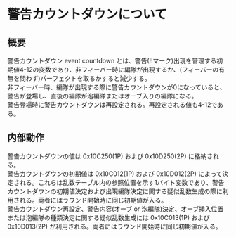 # 警告カウントダウンについて  
  
## 概要  
警告カウントダウン event countdown とは、警告(!!マーク)出現を管理する初期値4-12の変数であり、非フィーバー時に編隊が出現するか、(フィーバーの有無を問わず)パーフェクトを取るかすると減少する。  
非フィーバー時、編隊が出現する際に警告カウントダウンが0になっていると、警告が登場し、直後の編隊が泡編隊またはオーブ入りの編隊になる。  
警告登場時に警告カウントダウンは再設定される。再設定される値も4-12である。  

## 内部動作  
警告カウントダウンの値は 0x10C250(1P) および 0x10D250(2P) に格納される。  
警告カウントダウンの初期値は 0x10C012(1P) および 0x10D012(2P) によって決定される。これらは乱数テーブル内の参照位置を示す1バイト変数であり、警告カウントダウンの初期値決定および出現編隊決定に関する疑似乱数生成の際に利用される。両者にはラウンド開始時に同じ初期値が入る。  
警告カウントダウン再設定、警告内容(オーブ or 泡編隊)決定、オーブ挿入位置または泡編隊の種類決定に関する疑似乱数生成には 0x10C013(1P) および 0x10D013(2P) が利用される。両者にはラウンド開始時に同じ初期値が入る。  
